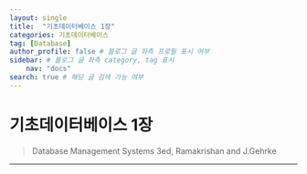 ```yaml
---
layout: single
title:  "기초데이터베이스 1장"
categories: 기초데이터베이스
tag: [Database] 
author_profile: false # 블로그 글 좌측 프로필 표시 여부
sidebar: # 블로그 글 좌측 category, tag 표시
    nav: "docs" 
search: true # 해당 글 검색 가능 여부
---
```


# 기초데이터베이스 1장
> Database Management Systems 3ed, Ramakrishan and J.Gehrke
---

